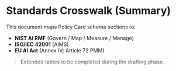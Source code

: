 # Standards Crosswalk (Summary)

This document maps Policy Card schema sections to:
- **NIST AI RMF** (Govern / Map / Measure / Manage)
- **ISO/IEC 42001** (AIMS)
- **EU AI Act** (Annex IV; Article 72 PMM)

> Extended tables to be completed during the drafting phase.
